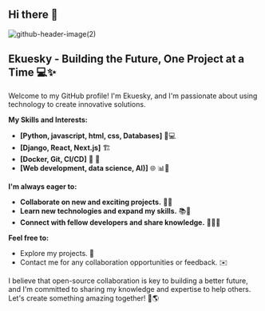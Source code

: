 ## Hi there 👋
![github-header-image(2)](https://github.com/user-attachments/assets/30e3d0d0-b8f6-42d2-9fcd-0be32b3915f7)
## Ekuesky - Building the Future, One Project at a Time 💻✨

Welcome to my GitHub profile! I'm Ekuesky, and I'm passionate about using technology to create innovative solutions. 

**My Skills and Interests:**

* **[Python, javascript, html, css, Databases]** 🐍💻
* **[Django, React, Next.js]** 🏗️
* **[Docker, Git, CI/CD]** 🐳 🐙 
* **[Web development, data science, AI)]** 🌐 📊🤖

**I'm always eager to:**

* **Collaborate on new and exciting projects.** 🤝🚀
* **Learn new technologies and expand my skills.** 📚🧠
* **Connect with fellow developers and share knowledge.** 🧑‍💻🤝

**Feel free to:**

* Explore my projects. 📁
* Contact me for any collaboration opportunities or feedback.  ✉️

I believe that open-source collaboration is key to building a better future, and I'm committed to sharing my knowledge and expertise to help others. Let's create something amazing together!  🙌🌎

